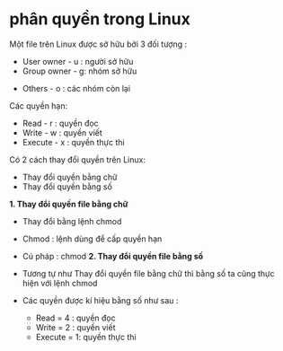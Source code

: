 # phân quyền trong Linux  

Một file trên Linux được sở hữu bởi 3 đối tượng : 
  -	User owner - u : người sở hữu
  -	Group owner - g: nhóm sở hữu
  +	Others - o : các nhóm còn lại 

Các quyền hạn:
+ Read - r : quyền đọc
+ Write - w : quyền viết
+ Execute - x : quyền thực thi

Có 2 cách thay đổi quyền trên Linux:
+	Thay đổi quyền bằng chữ   
+	Thay đổi quyền bằng số

**1.	Thay đổi quyền file bằng chữ**
- Thay đổi bằng lệnh chmod
- Chmod : lệnh dùng để cấp quyền hạn
- Cú pháp : chmod <quyen> <file>
**2. Thay đổi quyền file bằng số**
- Tương tự như Thay đổi quyền file bằng chữ thì bằng số ta cũng thực hiện với lệnh chmod
- Các quyền được kí hiệu bằng số như sau : 
 
  + Read = 4 : quyền đọc
  + Write = 2 : quyền viết
  + Execute = 1: quyền thực thi


